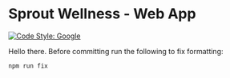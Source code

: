 # Sprout Wellness - Web App

[![Code Style: Google](https://img.shields.io/badge/code%20style-google-blueviolet.svg)](https://github.com/google/gts)

Hello there. Before committing run the following to fix formatting:

```
npm run fix
```
